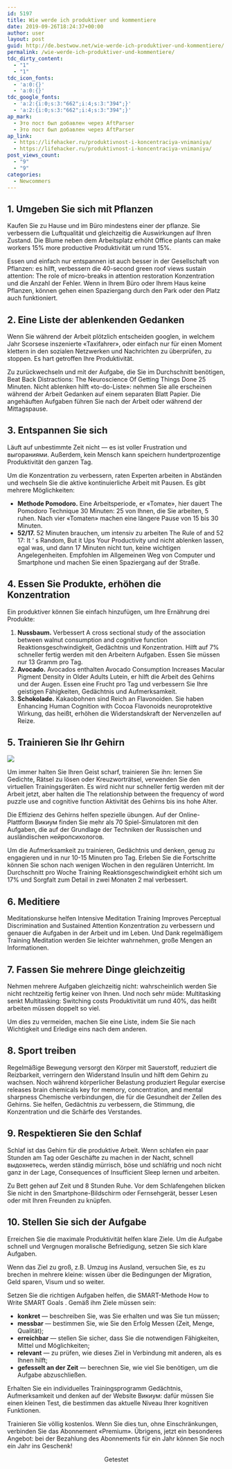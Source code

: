 ```yaml
---
id: 5197
title: Wie werde ich produktiver und kommentiere
date: 2019-09-26T18:24:37+00:00
author: user
layout: post
guid: http://de.bestwow.net/wie-werde-ich-produktiver-und-kommentiere/
permalink: /wie-werde-ich-produktiver-und-kommentiere/
tdc_dirty_content:
  - "1"
  - "1"
tdc_icon_fonts:
  - 'a:0:{}'
  - 'a:0:{}'
tdc_google_fonts:
  - 'a:2:{i:0;s:3:"662";i:4;s:3:"394";}'
  - 'a:2:{i:0;s:3:"662";i:4;s:3:"394";}'
ap_mark:
  - Это пост был добавлен через AftParser
  - Это пост был добавлен через AftParser
ap_link:
  - https://lifehacker.ru/produktivnost-i-koncentraciya-vnimaniya/
  - https://lifehacker.ru/produktivnost-i-koncentraciya-vnimaniya/
post_views_count:
  - "9"
  - "9"
categories:
  - Newcommers
---
```

## 1. Umgeben Sie sich mit Pflanzen

Kaufen Sie zu Hause und im Büro mindestens einer der pflanze. Sie verbessern die Luftqualität und gleichzeitig die Auswirkungen auf Ihren Zustand. Die Blume neben dem Arbeitsplatz erhöht <span><span> Office plants can make workers 15% more productive </span> </span> Produktivität um rund 15%.

Essen und einfach nur entspannen ist auch besser in der Gesellschaft von Pflanzen: es hilft, verbessern die <span><span> 40-second green roof views sustain attention: The role of micro-breaks in attention restoration </span> </span> Konzentration und die Anzahl der Fehler. Wenn in Ihrem Büro oder Ihrem Haus keine Pflanzen, können gehen einen Spaziergang durch den Park oder den Platz auch funktioniert.

## 2. Eine Liste der ablenkenden Gedanken

Wenn Sie während der Arbeit plötzlich entscheiden googlen, in welchem Jahr Scorsese inszenierte «Taxifahrer», oder einfach nur für einen Moment klettern in den sozialen Netzwerken und Nachrichten zu überprüfen, zu stoppen. Es hart getroffen Ihre Produktivität.

Zu zurückwechseln und mit der Aufgabe, die Sie im Durchschnitt benötigen, <span><span> Beat Back Distractions: The Neuroscience Of Getting Things Done </span> </span> 25 Minuten. Nicht ablenken hilft «to-do-Liste»: nehmen Sie alle erscheinen während der Arbeit Gedanken auf einem separaten Blatt Papier. Die angehäuften Aufgaben führen Sie nach der Arbeit oder während der Mittagspause.

## 3. Entspannen Sie sich

Läuft auf unbestimmte Zeit nicht — es ist voller Frustration und выгораниями. Außerdem, kein Mensch kann speichern hundertprozentige Produktivität den ganzen Tag.

Um die Konzentration zu verbessern, raten Experten arbeiten in Abständen und wechseln Sie die aktive kontinuierliche Arbeit mit Pausen. Es gibt mehrere Möglichkeiten:

  * **Methode Pomodoro.** Eine Arbeitsperiode, er «Tomate», hier dauert <span><span> The Pomodoro Technique </span> </span> 30 Minuten: 25 von Ihnen, die Sie arbeiten, 5 ruhen. Nach vier «Tomaten» machen eine längere Pause von 15 bis 30 Minuten.
  * **52/17.** 52 Minuten brauchen, um intensiv zu arbeiten <span><span> The Rule of and 52 17: It &#8216; s Random, But it Ups Your Productivity </span> </span> und nicht ablenken lassen, egal was, und dann 17 Minuten nicht tun, keine wichtigen Angelegenheiten. Empfohlen im Allgemeinen Weg von Computer und Smartphone und machen Sie einen Spaziergang auf der Straße.

## 4. Essen Sie Produkte, erhöhen die Konzentration

Ein produktiver können Sie einfach hinzufügen, um Ihre Ernährung drei Produkte:

  1. **Nussbaum.** Verbessert <span><span> A cross sectional study of the association between walnut consumption and cognitive function </span> </span> Reaktionsgeschwindigkeit, Gedächtnis und Konzentration. Hilft auf 7% schneller fertig werden mit den Arbeitern Aufgaben. Essen Sie müssen nur 13 Gramm pro Tag.
  2. **Avocado.** Avocados enthalten <span><span> Avocado Consumption Increases Macular Pigment Density in Older Adults </span> </span> Lutein, er hilft die Arbeit des Gehirns und der Augen. Essen eine Frucht pro Tag und verbessern Sie Ihre geistigen Fähigkeiten, Gedächtnis und Aufmerksamkeit.
  3. **Schokolade.** Kakaobohnen sind Reich an Flavonoiden. Sie haben <span><span> Enhancing Human Cognition with Cocoa Flavonoids </span> </span> neuroprotektive Wirkung, das heißt, erhöhen die Widerstandskraft der Nervenzellen auf Reize.

## 5. Trainieren Sie Ihr Gehirn

![](http://de.bestwow.net/wp-content/uploads/2019/09/kak-stat-produktivnee-i-vse-uspevat-1.jpeg) 

Um immer halten Sie Ihren Geist scharf, trainieren Sie ihn: lernen Sie Gedichte, Rätsel zu lösen oder Kreuzworträtsel, verwenden Sie den virtuellen Trainingsgeräten. Es wird nicht nur schneller fertig werden mit der Arbeit jetzt, aber halten die <span><span> The relationship between the frequency of word puzzle use and cognitive function </span> </span> Aktivität des Gehirns bis ins hohe Alter.

<div>
  Die Effizienz des Gehirns helfen spezielle übungen. Auf der Online-Plattform Викиум finden Sie mehr als 70 Spiel-Simulatoren mit den Aufgaben, die auf der Grundlage der Techniken der Russischen und ausländischen нейропсихологов.</p> 
  
  <p>
    Um die Aufmerksamkeit zu trainieren, Gedächtnis und denken, genug zu engagieren und in nur 10-15 Minuten pro Tag. Erleben Sie die Fortschritte können Sie schon nach wenigen Wochen in den regulären Unterricht. Im Durchschnitt pro Woche Training Reaktionsgeschwindigkeit erhöht sich um 17% und Sorgfalt zum Detail in zwei Monaten 2 mal verbessert.
  </p>
</div>

## 6. Meditiere

Meditationskurse helfen <span><span> Intensive Meditation Training Improves Perceptual Discrimination and Sustained Attention </span> </span> Konzentration zu verbessern und genauer die Aufgaben in der Arbeit und im Leben. Und Dank regelmäßigem Training Meditation werden Sie leichter wahrnehmen, große Mengen an Informationen.

## 7. Fassen Sie mehrere Dinge gleichzeitig

Nehmen mehrere Aufgaben gleichzeitig nicht: wahrscheinlich werden Sie nicht rechtzeitig fertig keiner von Ihnen. Und noch sehr müde: Multitasking senkt <span><span> Multitasking: Switching costs </span> </span> Produktivität um rund 40%, das heißt arbeiten müssen doppelt so viel.

Um dies zu vermeiden, machen Sie eine Liste, indem Sie Sie nach Wichtigkeit und Erledige eins nach dem anderen.

## 8. Sport treiben

Regelmäßige Bewegung versorgt den Körper mit Sauerstoff, reduziert die Reizbarkeit, verringern den Widerstand Insulin und hilft dem Gehirn zu wachsen. Noch während körperlicher Belastung produziert <span><span> Regular exercise releases brain chemicals key for memory, concentration, and mental sharpness </span> </span> Chemische verbindungen, die für die Gesundheit der Zellen des Gehirns. Sie helfen, Gedächtnis zu verbessern, die Stimmung, die Konzentration und die Schärfe des Verstandes.

## 9. Respektieren Sie den Schlaf

Schlaf ist das Gehirn für die produktive Arbeit. Wenn schlafen ein paar Stunden am Tag oder Geschäfte zu machen in der Nacht, schnell выдохнетесь, werden ständig mürrisch, böse und schläfrig und noch nicht ganz in der Lage, <span><span> Consequences of Insufficient Sleep </span> </span> lernen und arbeiten.

Zu Bett gehen auf Zeit und 8 Stunden Ruhe. Vor dem Schlafengehen blicken Sie nicht in den Smartphone-Bildschirm oder Fernsehgerät, besser Lesen oder mit Ihren Freunden zu knüpfen.

## 10. Stellen Sie sich der Aufgabe

Erreichen Sie die maximale Produktivität helfen klare Ziele. Um die Aufgabe schnell und Vergnugen moralische Befriedigung, setzen Sie sich klare Aufgaben.

Wenn das Ziel zu groß, z.B. Umzug ins Ausland, versuchen Sie, es zu brechen in mehrere kleine: wissen über die Bedingungen der Migration, Geld sparen, Visum und so weiter.

Setzen Sie die richtigen Aufgaben helfen, die SMART-Methode <span><span> How to Write SMART Goals </span> </span>. Gemäß ihm Ziele müssen sein:

  * **konkret** — beschreiben Sie, was Sie erhalten und was Sie tun müssen;
  * **messbar** — bestimmen Sie, wie Sie den Erfolg Messen (Zeit, Menge, Qualität);
  * **erreichbar** — stellen Sie sicher, dass Sie die notwendigen Fähigkeiten, Mittel und Möglichkeiten;
  * **relevant** — zu prüfen, wie dieses Ziel in Verbindung mit anderen, als es Ihnen hilft;
  * **gefesselt an der Zeit** — berechnen Sie, wie viel Sie benötigen, um die Aufgabe abzuschließen.

<div>
  Erhalten Sie ein individuelles Trainingsprogramm Gedächtnis, Aufmerksamkeit und denken auf der Website Викиум: dafür müssen Sie einen kleinen Test, die bestimmen das aktuelle Niveau Ihrer kognitiven Funktionen.</p> 
  
  <p>
    Trainieren Sie völlig kostenlos. Wenn Sie dies tun, ohne Einschränkungen, verbinden Sie das Abonnement «Premium». Übrigens, jetzt ein besonderes Angebot: bei der Bezahlung des Abonnements für ein Jahr können Sie noch ein Jahr ins Geschenk!
  </p>
  
  <p style="text-align: center">
    <span>Getestet</span></div>